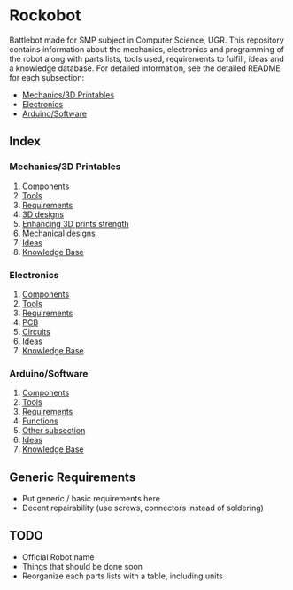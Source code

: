 # Rockobot
Battlebot made for SMP subject in Computer Science, UGR. This repository contains information about the mechanics, electronics and programming of the robot
along with parts lists, tools used, requirements to fulfill, ideas and a knowledge database. For detailed information, see the detailed README for each subsection:

- [Mechanics/3D Printables](https://github.com/Pelochus/rockobot/tree/main/printables/)
- [Electronics](https://github.com/Pelochus/rockobot/tree/main/electronics/)
- [Arduino/Software](https://github.com/Pelochus/rockobot/tree/main/arduino/)

## Index
### Mechanics/3D Printables

1. [Components]()
2. [Tools]()
3. [Requirements]()
4. [3D designs]()
5. [Enhancing 3D prints strength]()
6. [Mechanical designs]()
7. [Ideas]()
8. [Knowledge Base]()

### Electronics

1. [Components]()
2. [Tools]()
3. [Requirements]()
4. [PCB]()
5. [Circuits]()
6. [Ideas]()
7. [Knowledge Base]()

### Arduino/Software

1. [Components]()
2. [Tools]()
3. [Requirements]()
4. [Functions]()
5. [Other subsection]()
6. [Ideas]()
7. [Knowledge Base]()

## Generic Requirements
- Put generic / basic requirements here
- Decent repairability (use screws, connectors instead of soldering)

## TODO
- Official Robot name
- Things that should be done soon
- Reorganize each parts lists with a table, including units
